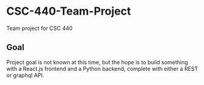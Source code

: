 # CSC-440-Team-Project
Team project for CSC 440

## Goal
Project goal is not known at this time, but the hope is to build something with a React.js frontend and a Python
backend, complete with either a REST or graphql API.
